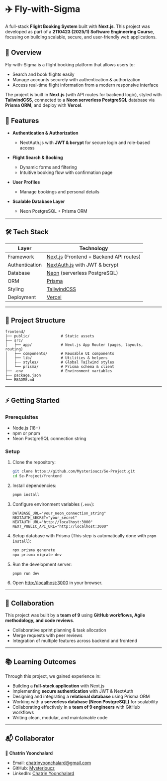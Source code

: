 # ✈️ Fly-with-Sigma

A full-stack **Flight Booking System** built with **Next.js**.
This project was developed as part of a **2110423 (2025/1) Software Engineering Course**, focusing on building scalable, secure, and user-friendly web applications.

## 📖 Overview

Fly-with-Sigma is a flight booking platform that allows users to:

* Search and book flights easily
* Manage accounts securely with authentication & authorization
* Access real-time flight information from a modern responsive interface

The project is built in **Next.js** (with API routes for backend logic), styled with **TailwindCSS**, connected to a **Neon serverless PostgreSQL** database via **Prisma ORM**, and deploy with **Vercel**.

## 🚀 Features

* **Authentication & Authorization**

  * NextAuth.js with **JWT & bcrypt** for secure login and role-based access
* **Flight Search & Booking**

  * Dynamic forms and filtering
  * Intuitive booking flow with confirmation page
* **User Profiles**

  * Manage bookings and personal details
* **Scalable Database Layer**

  * Neon PostgreSQL + Prisma ORM

---

## 🛠️ Tech Stack

| Layer          | Technology                                                     |
| -------------- | -------------------------------------------------------------- |
| Framework      | [Next.js](https://nextjs.org/) (Frontend + Backend API routes) |
| Authentication | [NextAuth.js](https://next-auth.js.org/) with JWT & bcrypt     |
| Database       | [Neon](https://neon.tech/) (serverless PostgreSQL)             |
| ORM            | [Prisma](https://www.prisma.io/)                               |
| Styling        | [TailwindCSS](https://tailwindcss.com/)                        |
| Deployment     | [Vercel](https://vercel.com/)                                  |

---

## 📂 Project Structure

```
frontend/
├── public/              # Static assets
├── src/
│   ├── app/             # Next.js App Router (pages, layouts, routing)
│   ├── components/      # Reusable UI components
│   ├── lib/             # Utilities & helpers
│   ├── styles/          # Global Tailwind styles
│   └── prisma/          # Prisma schema & client
├── .env                 # Environment variables
├── package.json
└── README.md
```

---

## ⚡ Getting Started

### Prerequisites

* Node.js (18+)
* npm or pnpm
* Neon PostgreSQL connection string

### Setup

1. Clone the repository:

   ```bash
   git clone https://github.com/Mysterioucz/Se-Project.git
   cd Se-Project/frontend
   ```

2. Install dependencies:

   ```bash
   pnpm install
   ```

3. Configure environment variables (`.env`):

   ```env
   DATABASE_URL="your_neon_connection_string"
   NEXTAUTH_SECRET="your_secret"
   NEXTAUTH_URL="http://localhost:3000"
   NEXT_PUBLIC_API_URL="http://localhost:3000"
   ```

4. Setup database with Prisma (This step is automatically done with `pnpm install`):

   ```bash
   npx prisma generate
   npx prisma migrate dev
   ```

5. Run the development server:

   ```bash
   pnpm run dev
   ```

6. Open [http://localhost:3000](http://localhost:3000) in your browser.

---

## 🤝 Collaboration

This project was built by a **team of 9** using **GitHub workflows, Agile methodology, and code reviews**.

* Collaborative sprint planning & task allocation
* Merge requests with peer reviews
* Integration of multiple features across backend and frontend

---

## 📚 Learning Outcomes

Through this project, we gained experience in:

* Building a **full-stack application** with Next.js
* Implementing **secure authentication** with JWT & NextAuth
* Designing and integrating a **relational database** using Prisma ORM
* Working with a **serverless database (Neon PostgreSQL)** for scalability
* Collaborating effectively in a **team of 9 engineers** with GitHub workflows
* Writing clean, modular, and maintainable code

---

## 📬 Collaborator

👤 **Chatrin Yoonchalard**

* Email: [chatrinyoonchalard@gmail.com](chatrinyoonchalard@gmail.com)
* GitHub: [Mysterioucz](https://github.com/Mysterioucz)
* LinkedIn: [Chatrin Yoonchalard](linkedin.com/in/chatrin-yoon)

